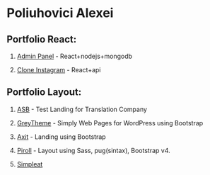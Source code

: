 
# Poliuhovici Alexei

## Portfolio React: 

1. [Admin Panel](https://github.com/Alexpol19/Admin-Panel "Admin Panel") - React+nodejs+mongodb

2. [Clone Instagram](https://github.com/Alexpol19/Clone-instagram "Clone Instagram") - React+api

## Portfolio Layout:

1. [ASB](https://alexpol19.github.io/ASB-testProject/ "ASB") - Test Landing for Translation Company

2. [GreyTheme](https://alexpol19.github.io/ThemeGreyBlog/ "Grey Theme") - Simply Web Pages for WordPress using Bootstrap

3. [Axit](https://alexpol19.github.io/TestLanding/ "Axit") - Landing using Bootstrap

4. [Piroll](https://alexpol19.github.io/Piroll/ "Piroll") - Layout using Sass, pug(sintax), Bootstrap v4.

5. [Simpleat](https://alexpol19.github.io/SimpleatTestWork/ "SimpleatTestWork")






